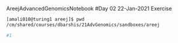 AreejAdvancedGenomicsNotebook
#Day 02 22-Jan-2021 Exercise
``` sh
[amali010@turing1 areej]$ pwd
/cm/shared/courses/dbarshis/21AdvGenomics/sandboxes/areej

#1
